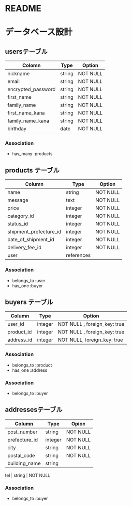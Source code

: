 # README

# データベース設計
 ## usersテーブル
| Colomn                 |Type    | Option |
-------------------------|--------|-------------
|nickname               | string | NOT NULL |
|email                  | string | NOT NULL |
|encrypted_password    | string | NOT NULL  |
|first_name            | string | NOT NULL  |
|family_name           | string | NOT NULL  |
|first_name_kana        | string | NOT NULL |
|family_name_kana       | string | NOT NULL |
|birthday                | date   | NOT NULL|

### Association
- has_many :products


## products テーブル

Column              | Type | Option
--------------------|------|--------------
name                   | string  | NOT NULL
message                |  text   | NOT NULL
price                  | integer | NOT NULL
category_id            | integer | NOT NULL
status_id              | integer | NOT NULL
shipment_prefecture_id | integer | NOT NULL
date_of_shipment_id    | integer | NOT NULL
delivery_fee_id        | integer | NOT NULL
user                   | references|

### Association
- belongs_to :user
- has_one :buyer

## buyers テーブル
Column      | Type    | Option
------------|---------|------------------------------
user_id     | integer | NOT NULL , foreign_key: true
product_id  | integer | NOT NULL , foreign_key: true
address_id  | integer | NOT NULL,  foreign_key: true

### Association
- belongs_to :product
- has_one :address


 ### Association
- belongs_to :buyer

## addressesテーブル
Column         | Type    | Opion
---------------|---------|---------------
post_number    | string  | NOT NULL
prefecture_id  | integer | NOT NULL
city           | string  | NOT NULL
postal_code    | string  | NOT NULL
building_name  | string  |

tel         | string | NOT NULL

### Association
 - belongs_to :buyer